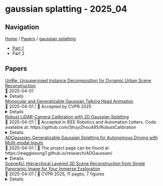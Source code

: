 # gaussian splatting - 2025_04

## Navigation

[Home](https://arxcompass.github.io) / [Papers](https://arxcompass.github.io/papers) / [gaussian splatting](https://arxcompass.github.io/papers/gaussian_splatting)

- [Part 1](papers_1.md)
- Part 2

## Papers

<div class="paper-card">
    <div class="paper-title"><a href="http://arxiv.org/abs/2504.00763v1">UnIRe: Unsupervised Instance Decomposition for Dynamic Urban Scene Reconstruction</a></div>
    <div class="paper-meta">
      📅 2025-04-01
    </div>
    <details class="paper-abstract">
      Reconstructing and decomposing dynamic urban scenes is crucial for autonomous driving, urban planning, and scene editing. However, existing methods fail to perform instance-aware decomposition without manual annotations, which is crucial for instance-level scene editing.We propose UnIRe, a 3D Gaussian Splatting (3DGS) based approach that decomposes a scene into a static background and individual dynamic instances using only RGB images and LiDAR point clouds. At its core, we introduce 4D superpoints, a novel representation that clusters multi-frame LiDAR points in 4D space, enabling unsupervised instance separation based on spatiotemporal correlations. These 4D superpoints serve as the foundation for our decomposed 4D initialization, i.e., providing spatial and temporal initialization to train a dynamic 3DGS for arbitrary dynamic classes without requiring bounding boxes or object templates.Furthermore, we introduce a smoothness regularization strategy in both 2D and 3D space, further improving the temporal stability.Experiments on benchmark datasets show that our method outperforms existing methods in decomposed dynamic scene reconstruction while enabling accurate and flexible instance-level editing, making it a practical solution for real-world applications.
    </details>
</div>
<div class="paper-card">
    <div class="paper-title"><a href="http://arxiv.org/abs/2504.00665v1">Monocular and Generalizable Gaussian Talking Head Animation</a></div>
    <div class="paper-meta">
      📅 2025-04-01
      | 💬 Accepted by CVPR 2025
    </div>
    <details class="paper-abstract">
      In this work, we introduce Monocular and Generalizable Gaussian Talking Head Animation (MGGTalk), which requires monocular datasets and generalizes to unseen identities without personalized re-training. Compared with previous 3D Gaussian Splatting (3DGS) methods that requires elusive multi-view datasets or tedious personalized learning/inference, MGGtalk enables more practical and broader applications. However, in the absence of multi-view and personalized training data, the incompleteness of geometric and appearance information poses a significant challenge. To address these challenges, MGGTalk explores depth information to enhance geometric and facial symmetry characteristics to supplement both geometric and appearance features. Initially, based on the pixel-wise geometric information obtained from depth estimation, we incorporate symmetry operations and point cloud filtering techniques to ensure a complete and precise position parameter for 3DGS. Subsequently, we adopt a two-stage strategy with symmetric priors for predicting the remaining 3DGS parameters. We begin by predicting Gaussian parameters for the visible facial regions of the source image. These parameters are subsequently utilized to improve the prediction of Gaussian parameters for the non-visible regions. Extensive experiments demonstrate that MGGTalk surpasses previous state-of-the-art methods, achieving superior performance across various metrics.
    </details>
</div>
<div class="paper-card">
    <div class="paper-title"><a href="http://arxiv.org/abs/2504.00525v1">Robust LiDAR-Camera Calibration with 2D Gaussian Splatting</a></div>
    <div class="paper-meta">
      📅 2025-04-01
      | 💬 Accepted in IEEE Robotics and Automation Letters. Code available at: https://github.com/ShuyiZhou495/RobustCalibration
    </div>
    <details class="paper-abstract">
      LiDAR-camera systems have become increasingly popular in robotics recently. A critical and initial step in integrating the LiDAR and camera data is the calibration of the LiDAR-camera system. Most existing calibration methods rely on auxiliary target objects, which often involve complex manual operations, whereas targetless methods have yet to achieve practical effectiveness. Recognizing that 2D Gaussian Splatting (2DGS) can reconstruct geometric information from camera image sequences, we propose a calibration method that estimates LiDAR-camera extrinsic parameters using geometric constraints. The proposed method begins by reconstructing colorless 2DGS using LiDAR point clouds. Subsequently, we update the colors of the Gaussian splats by minimizing the photometric loss. The extrinsic parameters are optimized during this process. Additionally, we address the limitations of the photometric loss by incorporating the reprojection and triangulation losses, thereby enhancing the calibration robustness and accuracy.
    </details>
</div>
<div class="paper-card">
    <div class="paper-title"><a href="http://arxiv.org/abs/2504.00437v1">ADGaussian: Generalizable Gaussian Splatting for Autonomous Driving with Multi-modal Inputs</a></div>
    <div class="paper-meta">
      📅 2025-04-01
      | 💬 The project page can be found at https://maggiesong7.github.io/research/ADGaussian/
    </div>
    <details class="paper-abstract">
      We present a novel approach, termed ADGaussian, for generalizable street scene reconstruction. The proposed method enables high-quality rendering from single-view input. Unlike prior Gaussian Splatting methods that primarily focus on geometry refinement, we emphasize the importance of joint optimization of image and depth features for accurate Gaussian prediction. To this end, we first incorporate sparse LiDAR depth as an additional input modality, formulating the Gaussian prediction process as a joint learning framework of visual information and geometric clue. Furthermore, we propose a multi-modal feature matching strategy coupled with a multi-scale Gaussian decoding model to enhance the joint refinement of multi-modal features, thereby enabling efficient multi-modal Gaussian learning. Extensive experiments on two large-scale autonomous driving datasets, Waymo and KITTI, demonstrate that our ADGaussian achieves state-of-the-art performance and exhibits superior zero-shot generalization capabilities in novel-view shifting.
    </details>
</div>
<div class="paper-card">
    <div class="paper-title"><a href="http://arxiv.org/abs/2504.00387v1">Scene4U: Hierarchical Layered 3D Scene Reconstruction from Single Panoramic Image for Your Immerse Exploration</a></div>
    <div class="paper-meta">
      📅 2025-04-01
      | 💬 CVPR 2025, 11 pages, 7 figures
    </div>
    <details class="paper-abstract">
      The reconstruction of immersive and realistic 3D scenes holds significant practical importance in various fields of computer vision and computer graphics. Typically, immersive and realistic scenes should be free from obstructions by dynamic objects, maintain global texture consistency, and allow for unrestricted exploration. The current mainstream methods for image-driven scene construction involves iteratively refining the initial image using a moving virtual camera to generate the scene. However, previous methods struggle with visual discontinuities due to global texture inconsistencies under varying camera poses, and they frequently exhibit scene voids caused by foreground-background occlusions. To this end, we propose a novel layered 3D scene reconstruction framework from panoramic image, named Scene4U. Specifically, Scene4U integrates an open-vocabulary segmentation model with a large language model to decompose a real panorama into multiple layers. Then, we employs a layered repair module based on diffusion model to restore occluded regions using visual cues and depth information, generating a hierarchical representation of the scene. The multi-layer panorama is then initialized as a 3D Gaussian Splatting representation, followed by layered optimization, which ultimately produces an immersive 3D scene with semantic and structural consistency that supports free exploration. Scene4U outperforms state-of-the-art method, improving by 24.24% in LPIPS and 24.40% in BRISQUE, while also achieving the fastest training speed. Additionally, to demonstrate the robustness of Scene4U and allow users to experience immersive scenes from various landmarks, we build WorldVista3D dataset for 3D scene reconstruction, which contains panoramic images of globally renowned sites. The implementation code and dataset will be released at https://github.com/LongHZ140516/Scene4U .
    </details>
</div>

